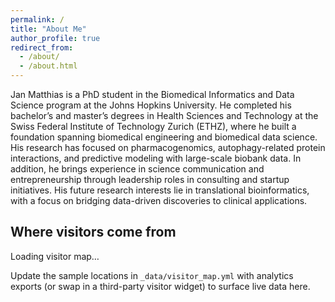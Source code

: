 ```yaml
---
permalink: /
title: "About Me"
author_profile: true
redirect_from: 
  - /about/
  - /about.html
---
```


Jan Matthias is a PhD student in the Biomedical Informatics and Data Science program at the Johns Hopkins University. He completed his bachelor’s and master’s degrees in Health Sciences and Technology at the Swiss Federal Institute of Technology Zurich (ETHZ), where he built a foundation spanning biomedical engineering and biomedical data science. His research has focused on pharmacogenomics, autophagy-related protein interactions, and predictive modeling with large-scale biobank data. In addition, he brings experience in science communication and entrepreneurship through leadership roles in consulting and startup initiatives. His future research interests lie in translational bioinformatics, with a focus on bridging data-driven discoveries to clinical applications.

## Where visitors come from

<div class="visitor-map" data-visitor-map data-src="{{ '/assets/data/visitor-map.json' | relative_url }}">
  <p class="visitor-map__message">Loading visitor map…</p>
</div>
<p class="visitor-map__note small">
  Update the sample locations in <code>_data/visitor_map.yml</code> with analytics exports (or swap in a third-party visitor widget) to surface live data here.
</p>
